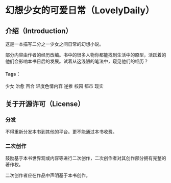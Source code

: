 # 幻想少女的可爱日常（LovelyDaily）
## 介绍（Introduction）

这是一本描写二分之一少女之间日常的幻想小说。

部分内容由作者的经历改编。书中的很多人物你都能找到生活中的原型，活跃着的他们会影响本书日后的发展。试着从这浅陋的笔法中，窥见他们的经历？

#### Tags：

少女 治愈 百合 轻度色情内容 逆推 校园 都市 现实

## 关于开源许可（License）

### 分发

不得重新分发本书到其他的平台。更不能通过本书收费。

### 二次创作

鼓励基于本书世界观或内容等进行二次创作，二次创作者对其创作部分拥有完整的著作权。

二次创作者应在作品中声明基于本书创作。